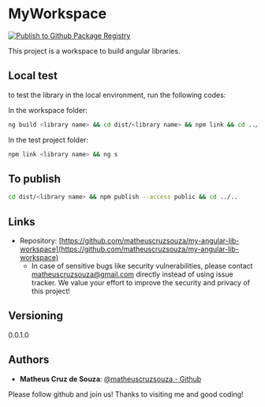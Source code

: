 # MyWorkspace

[![Publish to Github Package Registry](https://github.com/matheuscruzsouza/my-angular-lib-workspace/actions/workflows/main.yaml/badge.svg)](https://github.com/matheuscruzsouza/my-angular-lib-workspace/actions/workflows/main.yaml)

This project is a workspace to build angular libraries.

## Local test

to test the library in the local environment, run the following codes:

In the workspace folder:

```sh
ng build <library name> && cd dist/<library name> && npm link && cd ../..
```

In the test project folder:

```sh
npm link <library name> && ng s
```

## To publish

```sh
cd dist/<library name> && npm publish --access public && cd ../..
```

## Links

- Repository: [https://github.com/matheuscruzsouza/my-angular-lib-workspace](https://github.com/matheuscruzsouza/my-angular-lib-workspace)
  - In case of sensitive bugs like security vulnerabilities, please contact
    matheuscruzsouza@gmail.com directly instead of using issue tracker. We value your effort
    to improve the security and privacy of this project!

## Versioning

0.0.1.0

## Authors

- **Matheus Cruz de Souza**: [@matheuscruzsouza - Github](https://github.com/matheuscruzsouza)

Please follow github and join us!
Thanks to visiting me and good coding!
